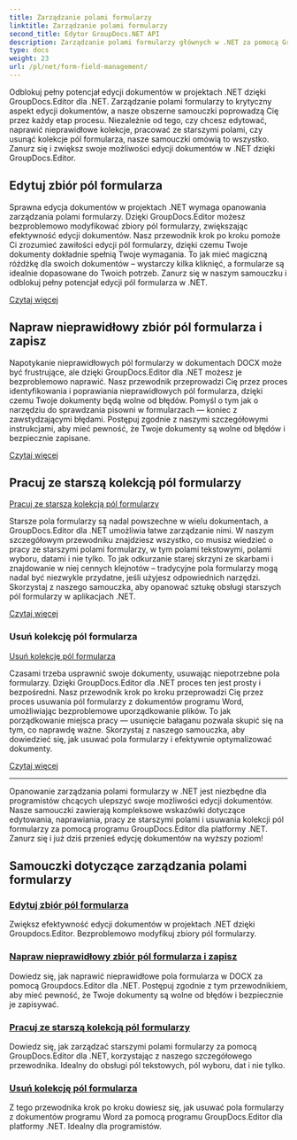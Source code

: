 ```yaml
---
title: Zarządzanie polami formularzy
linktitle: Zarządzanie polami formularzy
second_title: Edytor GroupDocs.NET API
description: Zarządzanie polami formularzy głównych w .NET za pomocą GroupDocs.Editor. Naucz się bezproblemowo edytować, naprawiać, pracować ze starszymi wersjami i usuwać zbiory pól formularzy.
type: docs
weight: 23
url: /pl/net/form-field-management/
---
```

Odblokuj pełny potencjał edycji dokumentów w projektach .NET dzięki GroupDocs.Editor dla .NET. Zarządzanie polami formularzy to krytyczny aspekt edycji dokumentów, a nasze obszerne samouczki poprowadzą Cię przez każdy etap procesu. Niezależnie od tego, czy chcesz edytować, naprawić nieprawidłowe kolekcje, pracować ze starszymi polami, czy usunąć kolekcje pól formularza, nasze samouczki omówią to wszystko. Zanurz się i zwiększ swoje możliwości edycji dokumentów w .NET dzięki GroupDocs.Editor.

## Edytuj zbiór pól formularza

Sprawna edycja dokumentów w projektach .NET wymaga opanowania zarządzania polami formularzy. Dzięki GroupDocs.Editor możesz bezproblemowo modyfikować zbiory pól formularzy, zwiększając efektywność edycji dokumentów. Nasz przewodnik krok po kroku pomoże Ci zrozumieć zawiłości edycji pól formularzy, dzięki czemu Twoje dokumenty dokładnie spełnią Twoje wymagania. To jak mieć magiczną różdżkę dla swoich dokumentów – wystarczy kilka kliknięć, a formularze są idealnie dopasowane do Twoich potrzeb. Zanurz się w naszym samouczku i odblokuj pełny potencjał edycji pól formularza w .NET.

[Czytaj więcej](./edit-form-field-collection/)

## Napraw nieprawidłowy zbiór pól formularza i zapisz

Napotykanie nieprawidłowych pól formularzy w dokumentach DOCX może być frustrujące, ale dzięki GroupDocs.Editor dla .NET możesz je bezproblemowo naprawić. Nasz przewodnik przeprowadzi Cię przez proces identyfikowania i poprawiania nieprawidłowych pól formularza, dzięki czemu Twoje dokumenty będą wolne od błędów. Pomyśl o tym jak o narzędziu do sprawdzania pisowni w formularzach — koniec z zawstydzającymi błędami. Postępuj zgodnie z naszymi szczegółowymi instrukcjami, aby mieć pewność, że Twoje dokumenty są wolne od błędów i bezpiecznie zapisane.

[Czytaj więcej](./fix-invalid-form-field-collection-save/)

## Pracuj ze starszą kolekcją pól formularzy
[Pracuj ze starszą kolekcją pól formularzy](./work-legacy-form-field-collection/)

Starsze pola formularzy są nadal powszechne w wielu dokumentach, a GroupDocs.Editor dla .NET umożliwia łatwe zarządzanie nimi. W naszym szczegółowym przewodniku znajdziesz wszystko, co musisz wiedzieć o pracy ze starszymi polami formularzy, w tym polami tekstowymi, polami wyboru, datami i nie tylko. To jak odkurzanie starej skrzyni ze skarbami i znajdowanie w niej cennych klejnotów – tradycyjne pola formularzy mogą nadal być niezwykle przydatne, jeśli użyjesz odpowiednich narzędzi. Skorzystaj z naszego samouczka, aby opanować sztukę obsługi starszych pól formularzy w aplikacjach .NET.

[Czytaj więcej](./work-legacy-form-field-collection/)

### Usuń kolekcję pól formularza
[Usuń kolekcję pól formularza](./remove-form-field-collection/)

Czasami trzeba usprawnić swoje dokumenty, usuwając niepotrzebne pola formularzy. Dzięki GroupDocs.Editor dla .NET proces ten jest prosty i bezpośredni. Nasz przewodnik krok po kroku przeprowadzi Cię przez proces usuwania pól formularzy z dokumentów programu Word, umożliwiając bezproblemowe uporządkowanie plików. To jak porządkowanie miejsca pracy — usunięcie bałaganu pozwala skupić się na tym, co naprawdę ważne. Skorzystaj z naszego samouczka, aby dowiedzieć się, jak usuwać pola formularzy i efektywnie optymalizować dokumenty.

[Czytaj więcej](./remove-form-field-collection/)

---

Opanowanie zarządzania polami formularzy w .NET jest niezbędne dla programistów chcących ulepszyć swoje możliwości edycji dokumentów. Nasze samouczki zawierają kompleksowe wskazówki dotyczące edytowania, naprawiania, pracy ze starszymi polami i usuwania kolekcji pól formularzy za pomocą programu GroupDocs.Editor dla platformy .NET. Zanurz się i już dziś przenieś edycję dokumentów na wyższy poziom!
## Samouczki dotyczące zarządzania polami formularzy
### [Edytuj zbiór pól formularza](./edit-form-field-collection/)
Zwiększ efektywność edycji dokumentów w projektach .NET dzięki Groupdocs.Editor. Bezproblemowo modyfikuj zbiory pól formularzy.
### [Napraw nieprawidłowy zbiór pól formularza i zapisz](./fix-invalid-form-field-collection-save/)
Dowiedz się, jak naprawić nieprawidłowe pola formularza w DOCX za pomocą Groupdocs.Editor dla .NET. Postępuj zgodnie z tym przewodnikiem, aby mieć pewność, że Twoje dokumenty są wolne od błędów i bezpiecznie je zapisywać.
### [Pracuj ze starszą kolekcją pól formularzy](./work-legacy-form-field-collection/)
Dowiedz się, jak zarządzać starszymi polami formularzy za pomocą GroupDocs.Editor dla .NET, korzystając z naszego szczegółowego przewodnika. Idealny do obsługi pól tekstowych, pól wyboru, dat i nie tylko.
### [Usuń kolekcję pól formularza](./remove-form-field-collection/)
Z tego przewodnika krok po kroku dowiesz się, jak usuwać pola formularzy z dokumentów programu Word za pomocą programu GroupDocs.Editor dla platformy .NET. Idealny dla programistów.
